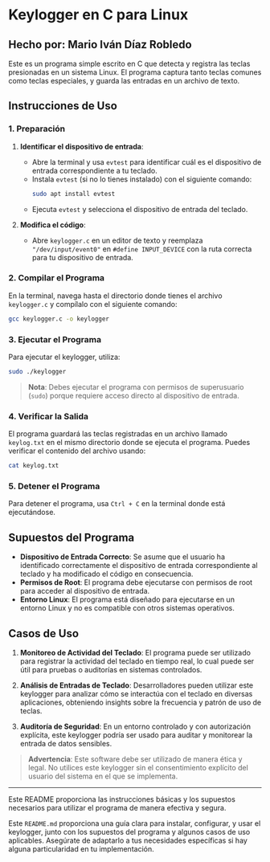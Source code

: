 # Keylogger en C para Linux

## Hecho por: Mario Iván Díaz Robledo

Este es un programa simple escrito en C que detecta y registra las teclas presionadas en un sistema Linux. El programa captura tanto teclas comunes como teclas especiales, y guarda las entradas en un archivo de texto.

## Instrucciones de Uso

### 1. Preparación

1. **Identificar el dispositivo de entrada**:
   - Abre la terminal y usa `evtest` para identificar cuál es el dispositivo de entrada correspondiente a tu teclado.
   - Instala `evtest` (si no lo tienes instalado) con el siguiente comando:
     ```bash
     sudo apt install evtest
     ```
   - Ejecuta `evtest` y selecciona el dispositivo de entrada del teclado.

2. **Modifica el código**:
   - Abre `keylogger.c` en un editor de texto y reemplaza `"/dev/input/event0"` en `#define INPUT_DEVICE` con la ruta correcta para tu dispositivo de entrada.

### 2. Compilar el Programa

En la terminal, navega hasta el directorio donde tienes el archivo `keylogger.c` y compílalo con el siguiente comando:

```bash
gcc keylogger.c -o keylogger
```

### 3. Ejecutar el Programa

Para ejecutar el keylogger, utiliza:

```bash
sudo ./keylogger
```

> **Nota**: Debes ejecutar el programa con permisos de superusuario (`sudo`) porque requiere acceso directo al dispositivo de entrada.

### 4. Verificar la Salida

El programa guardará las teclas registradas en un archivo llamado `keylog.txt` en el mismo directorio donde se ejecuta el programa. Puedes verificar el contenido del archivo usando:

```bash
cat keylog.txt
```

### 5. Detener el Programa

Para detener el programa, usa `Ctrl + C` en la terminal donde está ejecutándose.

## Supuestos del Programa

- **Dispositivo de Entrada Correcto**: Se asume que el usuario ha identificado correctamente el dispositivo de entrada correspondiente al teclado y ha modificado el código en consecuencia.
- **Permisos de Root**: El programa debe ejecutarse con permisos de root para acceder al dispositivo de entrada.
- **Entorno Linux**: El programa está diseñado para ejecutarse en un entorno Linux y no es compatible con otros sistemas operativos.

## Casos de Uso

1. **Monitoreo de Actividad del Teclado**: El programa puede ser utilizado para registrar la actividad del teclado en tiempo real, lo cual puede ser útil para pruebas o auditorías en sistemas controlados.
   
2. **Análisis de Entradas de Teclado**: Desarrolladores pueden utilizar este keylogger para analizar cómo se interactúa con el teclado en diversas aplicaciones, obteniendo insights sobre la frecuencia y patrón de uso de teclas.
   
3. **Auditoría de Seguridad**: En un entorno controlado y con autorización explícita, este keylogger podría ser usado para auditar y monitorear la entrada de datos sensibles.

> **Advertencia**: Este software debe ser utilizado de manera ética y legal. No utilices este keylogger sin el consentimiento explícito del usuario del sistema en el que se implementa.

---

Este README proporciona las instrucciones básicas y los supuestos necesarios para utilizar el programa de manera efectiva y segura.


Este `README.md` proporciona una guía clara para instalar, configurar, y usar el keylogger, junto con los supuestos del programa y algunos casos de uso aplicables. Asegúrate de adaptarlo a tus necesidades específicas si hay alguna particularidad en tu implementación.
